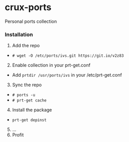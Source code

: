 # crux-ports
Personal ports collection

### Installation

1. Add the repo
 - `# wget -O /etc/ports/ivs.git https://git.io/v2z83`
2. Enable collection in your prt-get.conf
 - Add `prtdir /usr/ports/ivs` in your /etc/prt-get.conf
3. Sync the repo
 - `# ports -u`
 - `# prt-get cache`
4. Install the package
 - `prt-get depinst` 
5. ...
6. Profit
